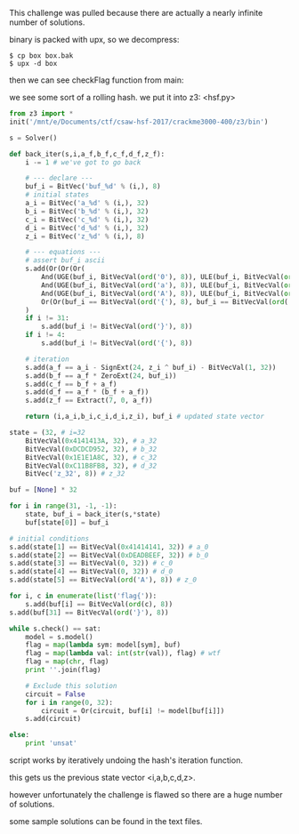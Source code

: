 This challenge was pulled because there are actually a nearly infinite number of solutions.

binary is packed with upx, so we decompress:
```
$ cp box box.bak
$ upx -d box
```

then we can see checkFlag function from main:

we see some sort of a rolling hash. we put it into z3:
<hsf.py>
```python
from z3 import *
init('/mnt/e/Documents/ctf/csaw-hsf-2017/crackme3000-400/z3/bin')

s = Solver()

def back_iter(s,i,a_f,b_f,c_f,d_f,z_f):
    i -= 1 # we've got to go back

    # --- declare ---
    buf_i = BitVec('buf_%d' % (i,), 8)
    # initial states
    a_i = BitVec('a_%d' % (i,), 32)
    b_i = BitVec('b_%d' % (i,), 32)
    c_i = BitVec('c_%d' % (i,), 32)
    d_i = BitVec('d_%d' % (i,), 32)
    z_i = BitVec('z_%d' % (i,), 8)

    # --- equations ---
    # assert buf_i ascii
    s.add(Or(Or(Or(
        And(UGE(buf_i, BitVecVal(ord('0'), 8)), ULE(buf_i, BitVecVal(ord('9'), 8))),
        And(UGE(buf_i, BitVecVal(ord('a'), 8)), ULE(buf_i, BitVecVal(ord('z'), 8)))),
        And(UGE(buf_i, BitVecVal(ord('A'), 8)), ULE(buf_i, BitVecVal(ord('Z'), 8)))),
        Or(Or(buf_i == BitVecVal(ord('{'), 8), buf_i == BitVecVal(ord('}'), 8)), buf_i == BitVecVal(ord('_'), 8)))
    )
    if i != 31:
        s.add(buf_i != BitVecVal(ord('}'), 8))
    if i != 4:
        s.add(buf_i != BitVecVal(ord('{'), 8))

    # iteration
    s.add(a_f == a_i - SignExt(24, z_i ^ buf_i) - BitVecVal(1, 32))
    s.add(b_f == a_f * ZeroExt(24, buf_i))
    s.add(c_f == b_f + a_f)
    s.add(d_f == a_f * (b_f + a_f))
    s.add(z_f == Extract(7, 0, a_f))

    return (i,a_i,b_i,c_i,d_i,z_i), buf_i # updated state vector

state = (32, # i=32
    BitVecVal(0x4141413A, 32), # a_32
    BitVecVal(0xDCDCD952, 32), # b_32
    BitVecVal(0x1E1E1A8C, 32), # c_32
    BitVecVal(0xC11B8FB8, 32), # d_32
    BitVec('z_32', 8)) # z_32

buf = [None] * 32

for i in range(31, -1, -1):
    state, buf_i = back_iter(s,*state)
    buf[state[0]] = buf_i

# initial conditions
s.add(state[1] == BitVecVal(0x41414141, 32)) # a_0
s.add(state[2] == BitVecVal(0xDEADBEEF, 32)) # b_0
s.add(state[3] == BitVecVal(0, 32)) # c_0
s.add(state[4] == BitVecVal(0, 32)) # d_0
s.add(state[5] == BitVecVal(ord('A'), 8)) # z_0

for i, c in enumerate(list('flag{')):
    s.add(buf[i] == BitVecVal(ord(c), 8))
s.add(buf[31] == BitVecVal(ord('}'), 8))

while s.check() == sat:
    model = s.model()
    flag = map(lambda sym: model[sym], buf)
    flag = map(lambda val: int(str(val)), flag) # wtf
    flag = map(chr, flag)
    print ''.join(flag)

    # Exclude this solution
    circuit = False
    for i in range(0, 32):
        circuit = Or(circuit, buf[i] != model[buf[i]])
    s.add(circuit)

else:
    print 'unsat'

```

script works by iteratively undoing the hash's iteration function.

this gets us the previous state vector <i,a,b,c,d,z>.

however unfortunately the challenge is flawed so there are a huge number of solutions.

some sample solutions can be found in the text files.
